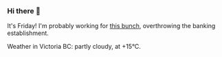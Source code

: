 ### Hi there :wave:

It's Friday! I'm probably working for [this bunch](https://github.com/kohofinancial), overthrowing the banking establishment.

Weather in Victoria BC: partly cloudy, at +15°C.
